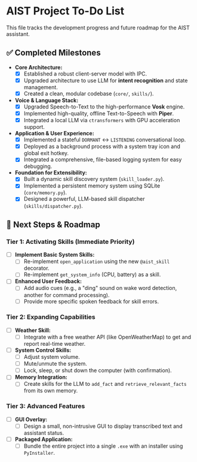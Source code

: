 # AIST Project To-Do List

This file tracks the development progress and future roadmap for the AIST assistant.

## ✅ Completed Milestones

-   **Core Architecture:**
    -   [x] Established a robust client-server model with IPC.
    -   [x] Upgraded architecture to use LLM for **intent recognition** and state management.
    -   [x] Created a clean, modular codebase (`core/`, `skills/`).
-   **Voice & Language Stack:**
    -   [x] Upgraded Speech-to-Text to the high-performance **Vosk** engine.
    -   [x] Implemented high-quality, offline Text-to-Speech with **Piper**.
    -   [x] Integrated a local LLM via `ctransformers` with GPU acceleration support.
-   **Application & User Experience:**
    -   [x] Implemented a stateful `DORMANT` <-> `LISTENING` conversational loop.
    -   [x] Deployed as a background process with a system tray icon and global exit hotkey.
    -   [x] Integrated a comprehensive, file-based logging system for easy debugging.
-   **Foundation for Extensibility:**
    -   [x] Built a dynamic skill discovery system (`skill_loader.py`).
    -   [x] Implemented a persistent memory system using SQLite (`core/memory.py`).
    -   [x] Designed a powerful, LLM-based skill dispatcher (`skills/dispatcher.py`).

## 🚀 Next Steps & Roadmap

### Tier 1: Activating Skills (Immediate Priority)
-   [ ] **Implement Basic System Skills:**
    -   [ ] Re-implement `open_application` using the new `@aist_skill` decorator.
    -   [ ] Re-implement `get_system_info` (CPU, battery) as a skill.
-   [ ] **Enhanced User Feedback:**
    -   [ ] Add audio cues (e.g., a "ding" sound on wake word detection, another for command processing).
    -   [ ] Provide more specific spoken feedback for skill errors.

### Tier 2: Expanding Capabilities
-   [ ] **Weather Skill:**
    -   [ ] Integrate with a free weather API (like OpenWeatherMap) to get and report real-time weather.
-   [ ] **System Control Skills:**
    -   [ ] Adjust system volume.
    -   [ ] Mute/unmute the system.
    -   [ ] Lock, sleep, or shut down the computer (with confirmation).
-   [ ] **Memory Integration:**
    -   [ ] Create skills for the LLM to `add_fact` and `retrieve_relevant_facts` from its own memory.

### Tier 3: Advanced Features
-   [ ] **GUI Overlay:**
    -   [ ] Design a small, non-intrusive GUI to display transcribed text and assistant status.
-   [ ] **Packaged Application:**
    -   [ ] Bundle the entire project into a single `.exe` with an installer using `PyInstaller`.